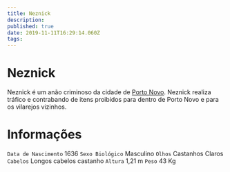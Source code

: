 ```yaml
---
title: Neznick
description: 
published: true
date: 2019-11-11T16:29:14.060Z
tags: 
---
```


<!-- SUBTITLE: Visão geral sobre Neznick -->

# Neznick
Neznick é um anão criminoso da cidade de [Porto Novo](/lugares/plano-material/drafeon/sudeste-de-drafeon/porto-novo#porto-novo). Neznick realiza tráfico e contrabando de itens proibidos para dentro de Porto Novo e para os vilarejos vizinhos.

# Informações
`Data de Nascimento` 1636 
`Sexo Biológico` Masculino
`Olhos` Castanhos Claros
`Cabelos` Longos cabelos castanho
`Altura` 1,21 m
`Peso` 43 Kg

